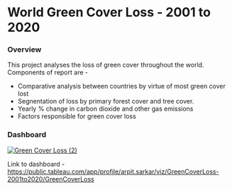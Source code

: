 # World Green Cover Loss - 2001 to 2020

<h3>Overview</h3>

This project analyses the loss of green cover throughout the world. Components of report are - 
- Comparative analysis between countries by virtue of most green cover lost
- Segnentation of loss by primary forest cover and tree cover.
- Yearly % change in carbon dioxide and other gas emissions
- Factors responsible for green cover loss

<h3>Dashboard</h3>

[![Green Cover Loss (2)](https://user-images.githubusercontent.com/100153057/155877349-bb68f79a-4c21-479f-a9ad-c5b0ffc60fac.png)](https://public.tableau.com/app/profile/arpit.sarkar/viz/GreenCoverLoss-2001to2020/GreenCoverLoss)


Link to dashboard - https://public.tableau.com/app/profile/arpit.sarkar/viz/GreenCoverLoss-2001to2020/GreenCoverLoss

